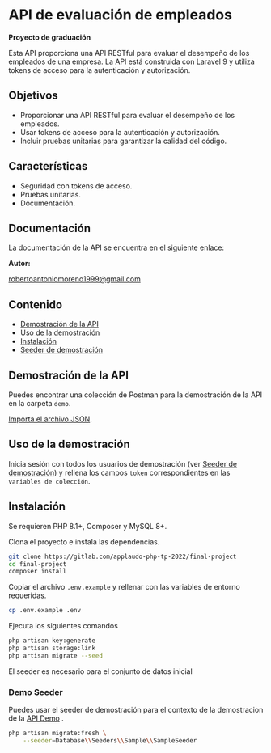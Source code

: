 # API de evaluación de empleados

**Proyecto de graduación**

Esta API proporciona una API RESTful para evaluar el desempeño de los empleados de una empresa. La API está construida con Laravel 9 y utiliza tokens de acceso para la autenticación y autorización.

## Objetivos

-   Proporcionar una API RESTful para evaluar el desempeño de los empleados.
-   Usar tokens de acceso para la autenticación y autorización.
-   Incluir pruebas unitarias para garantizar la calidad del código.

## Características

-   Seguridad con tokens de acceso.
-   Pruebas unitarias.
-   Documentación.

## Documentación

La documentación de la API se encuentra en el siguiente enlace:

**Autor:**

robertoantoniomoreno1999@gmail.com

## Contenido

-   [Demostración de la API](#api-demo)
-   [Uso de la demostración](#demo-usage)
-   [Instalación](#install)
-   [Seeder de demostración](#demo-seeder)

## Demostración de la API

Puedes encontrar una colección de Postman para la demostración de la API en la carpeta `demo`.

[Importa el archivo JSON](https://learning.postman.com/docs/getting-started/importing-and-exporting-data/#importing-postman-data).

## Uso de la demostración

Inicia sesión con todos los usuarios de demostración (ver [Seeder de demostración](#demo-seeder)) y rellena los campos `token` correspondientes en las `variables de colección`.

## Instalación

Se requieren PHP 8.1+, Composer y MySQL 8+.

Clona el proyecto e instala las dependencias.

```bash
git clone https://gitlab.com/applaudo-php-tp-2022/final-project
cd final-project
composer install
```

Copiar el archivo `.env.example` y rellenar con las variables de entorno requeridas.

```bash
cp .env.example .env
```

Ejecuta los siguientes comandos

```bash
php artisan key:generate
php artisan storage:link
php artisan migrate --seed
```

El seeder es necesario para el conjunto de datos inicial

### Demo Seeder

Puedes usar el seeder de demostración para el contexto de la demostracion de la [API Demo](#api-demo) .

```bash
php artisan migrate:fresh \
    --seeder=Database\\Seeders\\Sample\\SampleSeeder
```
